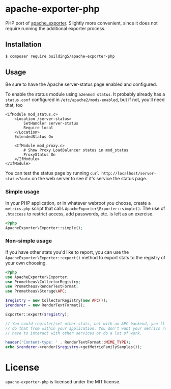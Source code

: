 # apache-exporter-php

PHP port of [apache_exporter][]. Slightly more convenient, since it does not
require running the additional exporter process.

## Installation

```bash
$ composer require building5/apache-exporter-php
```

## Usage

Be sure to have the Apache server-status page enabled and configured.

To enable the status module using `a2enmod status`. It probably already has
a `status.conf` configured in `/etc/apache2/mods-enabled`, but if not, you'll
need that, too

```
<IfModule mod_status.c>
	<Location /server-status>
		SetHandler server-status
		Require local
	</Location>
	ExtendedStatus On

	<IfModule mod_proxy.c>
		# Show Proxy LoadBalancer status in mod_status
		ProxyStatus On
	</IfModule>
</IfModule>
```

You can test the status page by running `curl http://localhost/server-status?auto`
on the web server to see if it's service the status page.

### Simple usage

In your PHP application, or in whatever webroot you choose, create a
`metrics.php` script that calls `ApacheExporter\Exporter::simple()`. The use
of `.htaccess` to restrict access, add passwords, etc. is left as an exercise.

```php
<?php
ApacheExporter\Exporter::simple();
```

### Non-simple usage

If you have other stats you'd like to report, you can use the
`ApacheExporter\Exporter::export()` method to export stats to the registry
of your own choosing.

```php
<?php
use ApacheExporter\Exporter;
use Prometheus\CollectorRegistry;
use Prometheus\RenderTextFormat;
use Prometheus\Storage\APC;

$registry = new CollectorRegistry(new APC());
$renderer = new RenderTextFormat();

Exporter::export($registry);

// You could register/set other stats, but with an APC backend, you'll usually
// do that from within your application. You don't want your metrics route to
// have to interact with other services or do a lot of work.

header('Content-type: ' . RenderTextFormat::MIME_TYPE);
echo $renderer->render($registry->getMetricFamilySamples());
```

# License

`apache-exporter-php` is licensed under the MIT license.

 [apache_exporter]: https://github.com/Lusitaniae/apache_exporter
